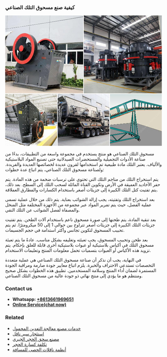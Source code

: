 <h3>كيفية صنع مسحوق التلك الصناعي</h3><img src='1701853342.jpg' alt=''><p>مسحوق التلك الصناعي هو منتج يستخدم في مجموعة واسعة من التطبيقات، بدءًا من صناعة الأدوات التجميلية والمستحضرات الصيدلانية حتى تصنيع المواد البلاستيكية والألياف. يعتبر التلك مادة طبيعية تم استخدامها لقرون عديدة لخصائصها العديدة والفريدة. ولصناعة مسحوق التلك الصناعي، يتم اتباع عدة خطوات:</p><p>يتم استخراج التلك من مناجم التلك التي تحتوي على ترسبات ضخمة من هذه المادة. يتم حفر الأخاديد العميقة في الأرض وتكوين القناة المائلة لسحب التلك إلى السطح. بعد ذلك، يتم تفتيت كتل التلك الكبيرة إلى جزيئات أصغر باستخدام الكسارات والمطارق العملاقة.</p><p>بعد استخراج التلك وتفتيته، يجب إزالة الشوائب بعناية. يتم ذلك من خلال عملية تسمى عملية الفصل، حيث يتم تمرير المواد عبر مجموعة من الأجهزة المختلفة مثل المنخل والمصفاة لفصل الشوائب عن التلك النقي.</p><p>بعد تنقية المادة، يتم طحنها إلى صورة مسحوق ناعم باستخدام آلات الطحن. يتم تفتيت جزيئات التلك الكبيرة إلى جزيئات أصغر تتراوح بين حوالي 1 إلى 50 ميكرومترًا. ثم يتم تحبيب المسحوق لتكوين تجانس وأكثر استدامة في حجم الجسيمات.</p><p>بعد طحن وتحبيب المسحوق، يجب تعبئته وتغليفه بشكل مناسب. عادةً ما يتم تعبئة مسحوق التلك في أكياس بلاستيكية أو عبوات بلاستيكية أخرى قابلة للغلق بإحكام. يتم تزويد هذه الأكياس أو العبوات بتسميات تحمل معلومات المنتج وتعليمات الاستخدام.</p><p>في النهاية، يجب أن نذكر أن صناعة مسحوق التلك الصناعي هي عملية متعددة التخصصات تستدعي الاحتراف والخبرة. يلزم اتباع معايير جودة صارمة ومراقبة الجودة المستمرة لضمان أداء المنتج وسلامة المستخدمين. تطبيق هذه الخطوات بشكل صحيح ومنتظم هو ما يؤدي إلى منتج نهائي ذو جودة عالية من مسحوق التلك الصناعي.</p><h3>Contact us</h3><ul><li><strong>Whatsapp:&nbsp;<a href="https://wa.me/8613661969651">+8613661969651</a></strong></li><li><a href="https://swt.shibang-china.com/?git&amp;zhl&amp;كيفية صنع مسحوق التلك الصناعي"><strong>Online Service(chat now)</strong></a></li></ul><h3>Related</h3><ul><li><a href='خدمات مصنع معالجة التعدين المحمول.md'>خدمات مصنع معالجة التعدين المحمول</a></li><li><a href='استئجار سير ناقل.md'>استئجار سير ناقل</a></li><li><a href='مصنع سحق الحجر الجيري.md'>مصنع سحق الحجر الجيري</a></li><li><a href='تكلفة كسارة الحجر.md'>تكلفة كسارة الحجر</a></li><li><a href='أنظمة ناقلات الحصى للمسافة.md'>أنظمة ناقلات الحصى للمسافة</a></li></ul>